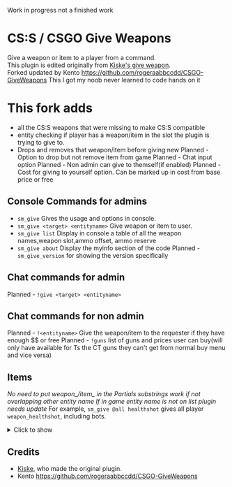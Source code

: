 Work in progress not a finished work

# CS:S / CSGO Give Weapons
Give a weapon or item to a player from a command.  
This plugin is edited originally from [Kiske's give weapon](https://forums.alliedmods.net/showthread.php?t=195476).  
Forked updated by Kento https://github.com/rogeraabbccdd/CSGO-GiveWeapons
This I got my noob never learned to code hands on it

# This fork adds
- all the CS:S weapons that were missing to make CS:S compatible
- entity checking if player has a weapon/item in the slot the plugin is trying to give to. 
- Drops and removes that weapon/item before giving new
Planned - Option to drop but not remove item from game
Planned - Chat input option
Planned - Non admin can give to themself(if enabled)
Planned - Cost for giving to yourself option. Can be marked up in cost from base price or free

## Console Commands for admins
- `sm_give` Gives the usage and options in console.
- `sm_give <target> <entityname>` Give weapon or item to user.
- `sm_give list` Display in console a table of all the weapon names,weapon slot,ammo offset, ammo reserve
- `sm_give about` Display the myinfo section of the code
Planned - `sm_give_version` for showing the version specifically
## Chat commands for admin
Planned - `!give <target> <entityname>`
## Chat commands for non admin
Planned - `!<entityname>` Give the weapon/item to the requester if they have enough $$ or free
Planned - `!guns` list of guns and prices user can buy(will only have available for Ts the CT guns they can't get from normal buy menu and vice versa)

## Items
*No need to put weapon_/item_ in the <entityname>*
*Partials substrings work if not overlapping other entity name*
*If in game entity name is not on list plugin needs update*
For example, `sm_give @all healthshot` gives all player `weapon_healthshot`, including bots.
<details>
  <summary>Click to show</summary>
	see code for item list derp derp	
</details>

## Credits
- [Kiske](https://forums.alliedmods.net/showthread.php?t=195476), who made the original plugin.
- Kento https://github.com/rogeraabbccdd/CSGO-GiveWeapons
